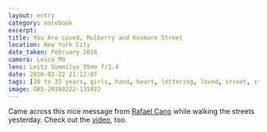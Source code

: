 ```yaml
--- 
layout: entry
category: notebook
excerpt:
title: You Are Loved, Mulberry and Kenmare Street
location: New York City
date_taken: February 2016
camera: Leica M9
lens: Leitz Summilux 35mm f/1.4
date: 2016-02-22 21:12:07
tags: [20 to 35 years, girls, hand, heart, lettering, loved, street, street art, walk]
image: GRS-20160222-135922
---
```

Came across this nice message from [Rafael Cano](https://www.instagram.com/mrrenaissancestyle/) while walking the streets yesterday. Check out the [video](https://www.youtube.com/watch?v=-52nxHvK9GQ), too.